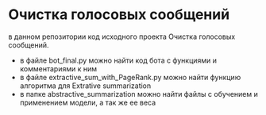 # Очистка голосовых сообщений

в данном репозитории код исходного проекта Очистка голосовых сообщений.
- в файле bot_final.py можно найти код бота с функциями и комментариями к ним
- в файле extractive_sum_with_PageRank.py можно найти функцию алгоритма для Extrative summarization 
- в папке abstractive_summarization можно найти файлы с обучением и применением модели, а так же ее веса
